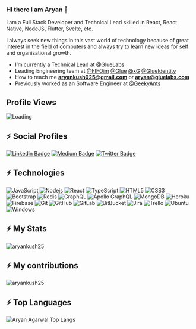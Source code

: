 ### Hi there I am Aryan 👋

I am a Full Stack Developer and Technical Lead skilled in React, React Native, NodeJS, Flutter, Svelte, etc.

I always seek new things in this vast world of technology because of great interest in the field of computers and always try to learn new ideas for self and organisational growth.


- I’m currently a Technical Lead at [@GlueLabs](https://gluelabs.com/)
- Leading Engineering team at [@FIFOim](https://fifo.im/) [@Glue](https://glue.is/) [@xG](https://x.glue.is/) [@GlueIdentity](https://id.glue.is/)
- How to reach me **aryankush025@gmail.com** or **aryan@gluelabs.com**
- Previously worked as an Software Engineer at [@GeekyAnts](https://geekyants.com/)

## Profile Views
<img align="left" src = "https://profile-counter.glitch.me/aryankush25/count.svg" alt ="Loading"> <br>

## ⚡ Social Profiles

[![Linkedin Badge](https://img.shields.io/badge/-aryankush25-blue?style=flat-square&logo=Linkedin&logoColor=white&link=https://www.linkedin.com/in/aryankush25/)](https://www.linkedin.com/in/aryankush25/)
[![Medium Badge](https://img.shields.io/badge/-@aryankush25-03a57a?style=flat-square&labelColor=000000&logo=Medium&link=https://medium.com/@aryankush25/)](https://medium.com/@aryankush25)
[![Twitter Badge](https://img.shields.io/badge/-@aryankush25-15202B?style=flat-square&labelColor=white&logo=Twitter&link=https://twitter.com/aryankush25)](https://twitter.com/aryankush25)

## ⚡ Technologies

![JavaScript](https://img.shields.io/badge/-JavaScript-black?style=flat-square&logo=javascript)
![Nodejs](https://img.shields.io/badge/-Nodejs-black?style=flat-square&logo=Node.js)
![React](https://img.shields.io/badge/-React-black?style=flat-square&logo=react)
![TypeScript](https://img.shields.io/badge/-TypeScript-007ACC?style=flat-square&logo=typescript)
![HTML5](https://img.shields.io/badge/-HTML5-E34F26?style=flat-square&logo=html5&logoColor=white)
![CSS3](https://img.shields.io/badge/-CSS3-1572B6?style=flat-square&logo=css3)
![Bootstrap](https://img.shields.io/badge/-Bootstrap-563D7C?style=flat-square&logo=bootstrap)
![Redis](https://img.shields.io/badge/-Redis-black?style=flat-square&logo=Redis)
![GraphQL](https://img.shields.io/badge/-GraphQL-E10098?style=flat-square&logo=graphql)
![Apollo GraphQL](https://img.shields.io/badge/-Apollo%20GraphQL-311C87?style=flat-square&logo=apollo-graphql)
![MongoDB](https://img.shields.io/badge/-MongoDB-black?style=flat-square&logo=mongodb)
![Heroku](https://img.shields.io/badge/-Heroku-430098?style=flat-square&logo=heroku)
![Firebase](https://img.shields.io/badge/-Firebase-black?style=flat-square&logo=firebase)
![Git](https://img.shields.io/badge/-Git-black?style=flat-square&logo=git)
![GitHub](https://img.shields.io/badge/-GitHub-181717?style=flat-square&logo=github)
![GitLab](https://img.shields.io/badge/-GitLab-FCA121?style=flat-square&logo=gitlab)
![BitBucket](https://img.shields.io/badge/-BitBucket-darkblue?style=flat-square&logo=bitbucket)
![Jira](https://img.shields.io/badge/-jira-black?style=flat-square&logo=jira)
![Trello](https://img.shields.io/badge/-Trello-black?style=flat-square&logo=trello)
![Ubuntu](https://img.shields.io/badge/-Ubuntu-black?style=flat-square&logo=ubuntu)
![Windows](https://img.shields.io/badge/-Windows-black?style=flat-square&logo=windows)

## ⚡ My Stats

<p align="left"> <a href="https://github.com/ryo-ma/github-profile-trophy"><img src="https://github-profile-trophy.vercel.app/?username=aryankush25" alt="aryankush25" /></a> </p>

## ⚡ My contributions

<p><img align="center" src="https://github-readme-streak-stats.herokuapp.com/?user=aryankush25&" alt="aryankush25" /></p>

<!-- ## ⚡ My contributions graph

[![my github activity graph](https://activity-graph.herokuapp.com/graph?username=aryankush25&theme=redical)](https://github.com/aryankush25/github-readme-activity-graph) -->


## ⚡ Top Languages

<p><img align="left" src="https://github-readme-stats.vercel.app/api/top-langs/?username=aryankush25&layout=compact&hide=html" alt="Aryan Agarwal Top Langs" /></p>


